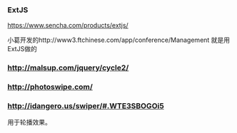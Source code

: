 ### ExtJS
<https://www.sencha.com/products/extjs/>

小葛开发的http://www3.ftchinese.com/app/conference/Management
就是用ExtJS做的

### http://malsup.com/jquery/cycle2/

### http://photoswipe.com/

### http://idangero.us/swiper/#.WTE3SBOGOi5
用于轮播效果。